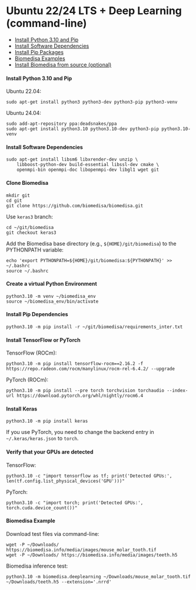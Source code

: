 # Ubuntu 22/24 LTS + Deep Learning (command-line)

- [Install Python 3.10 and Pip](#install-python-and-pip)
- [Install Software Dependencies](#install-software-dependencies)
- [Install Pip Packages](#install-pip-packages)
- [Biomedisa Examples](#biomedisa-examples)
- [Install Biomedisa from source (optional)](#install-biomedisa-from-source-optional)

#### Install Python 3.10 and Pip
Ubuntu 22.04:
```
sudo apt-get install python3 python3-dev python3-pip python3-venv
```
Ubuntu 24.04:
```
sudo add-apt-repository ppa:deadsnakes/ppa
sudo apt-get install python3.10 python3.10-dev python3-pip python3.10-venv
```

#### Install Software Dependencies
```
sudo apt-get install libsm6 libxrender-dev unzip \
    libboost-python-dev build-essential libssl-dev cmake \
    openmpi-bin openmpi-doc libopenmpi-dev libgl1 wget git
```

#### Clone Biomedisa
```
mkdir git
cd git
git clone https://github.com/biomedisa/biomedisa.git
```
Use `keras3` branch:
```
cd ~/git/biomedisa
git checkout keras3
```
Add the Biomedisa base directory (e.g., `${HOME}/git/biomedisa`) to the PYTHONPATH variable:
```
echo 'export PYTHONPATH=${HOME}/git/biomedisa:${PYTHONPATH}' >> ~/.bashrc
source ~/.bashrc
```

#### Create a virtual Python Environment
```
python3.10 -m venv ~/biomedisa_env
source ~/biomedisa_env/bin/activate
```

#### Install Pip Dependencies
```
python3.10 -m pip install -r ~/git/biomedisa/requirements_inter.txt
```

#### Install TensorFlow or PyTorch
TensorFlow (ROCm):
```
python3.10 -m pip install tensorflow-rocm==2.16.2 -f https://repo.radeon.com/rocm/manylinux/rocm-rel-6.4.2/ --upgrade
```
PyTorch (ROCm):
```
python3.10 -m pip install --pre torch torchvision torchaudio --index-url https://download.pytorch.org/whl/nightly/rocm6.4
```

#### Install Keras
```
python3.10 -m pip install keras
```
If you use PyTorch, you need to change the backend entry in `~/.keras/keras.json` to `torch`.

#### Verify that your GPUs are detected
TensorFlow:
```
python3.10 -c "import tensorflow as tf; print('Detected GPUs:', len(tf.config.list_physical_devices('GPU')))"
```
PyTorch:
```
python3.10 -c "import torch; print('Detected GPUs:', torch.cuda.device_count())"
```

#### Biomedisa Example
Download test files via command-line:
```
wget -P ~/Downloads/ https://biomedisa.info/media/images/mouse_molar_tooth.tif
wget -P ~/Downloads/ https://biomedisa.info/media/images/teeth.h5
```
Biomedisa inference test:
```
python3.10 -m biomedisa.deeplearning ~/Downloads/mouse_molar_tooth.tif ~/Downloads/teeth.h5 --extension='.nrrd'
```

